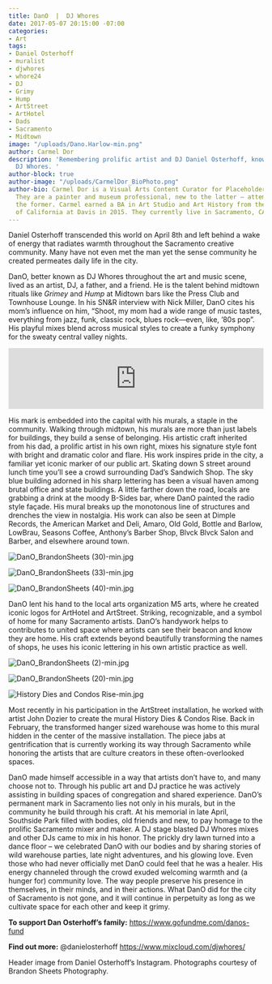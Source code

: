 ```yaml
---
title: DanO  |  DJ Whores
date: 2017-05-07 20:15:00 -07:00
categories:
- Art
tags:
- Daniel Osterhoff
- muralist
- djwhores
- whore24
- DJ
- Grimy
- Hump
- ArtStreet
- ArtHotel
- Dads
- Sacramento
- Midtown
image: "/uploads/Dano.Harlow-min.png"
author: Carmel Dor
description: 'Remembering prolific artist and DJ Daniel Osterhoff, known by many as
  DJ Whores. '
author-block: true
author-image: "/uploads/CarmelDor_BioPhoto.png"
author-bio: Carmel Dor is a Visual Arts Content Curator for Placeholder Magazine.
  They are a painter and museum professional, new to the latter – attempting to navigate
  the former. Carmel earned a BA in Art Studio and Art History from the University
  of California at Davis in 2015. They currently live in Sacramento, CA.
---
```


Daniel Osterhoff transcended this world on April 8th and left behind a wake of energy that radiates warmth throughout the Sacramento creative community. Many have not even met the man yet the sense community he created permeates daily life in the city.  

DanO, better known as DJ Whores throughout the art and music scene, lived as an artist, DJ, a father, and a friend. He is the talent behind midtown rituals like *Grimey* and *Hump* at Midtown bars like the Press Club and Townhouse Lounge. In his SN&R interview with Nick Miller, DanO cites his mom’s influence on him, “Shoot, my mom had a wide range of music tastes, everything from jazz, funk, classic rock, blues rock—even, like, ’80s pop”. His playful mixes blend across musical styles to create a funky symphony for the sweaty central valley nights. 



<iframe width="100%" height="120" src="https://www.mixcloud.com/widget/iframe/?feed=https%3A%2F%2Fwww.mixcloud.com%2Fdjwhores%2Fdj-whores-summer-bass-mix-july-2009%2F&hide_cover=1&light=1" frameborder="0"></iframe>



His mark is embedded into the capital with his murals, a staple in the community. Walking through midtown, his murals are more than just labels for buildings, they build a sense of belonging. His artistic craft inherited from his dad, a prolific artist in his own right, mixes his signature style font with bright and dramatic color and flare. His work inspires pride in the city, a familiar yet iconic marker of our public art. Skating down S street around lunch time you’ll see a crowd surrounding Dad’s Sandwich Shop. The sky blue building adorned in his sharp lettering has been a visual haven among brutal office and state buildings. A little farther down the road, locals are grabbing a drink at the moody B-Sides bar, where DanO painted the radio style façade. His mural breaks up the monotonous line of structures and drenches the view in nostalgia. His work can also be seen at Dimple Records, the American Market and Deli, Amaro, Old Gold, Bottle and Barlow, LowBrau, Seasons Coffee, Anthony’s Barber Shop, Blvck Blvck Salon and Barber, and elsewhere around town. 

![DanO_BrandonSheets (30)-min.jpg](/uploads/DanO_BrandonSheets%20(30)-min.jpg)

![DanO_BrandonSheets (33)-min.jpg](/uploads/DanO_BrandonSheets%20(33)-min.jpg)

![DanO_BrandonSheets (40)-min.jpg](/uploads/DanO_BrandonSheets%20(40)-min.jpg)

DanO lent his hand to the local arts organization M5 arts, where he created iconic logos for ArtHotel and ArtStreet. Striking, recognizable, and a symbol of home for many Sacramento artists. DanO’s handywork helps to contributes to united space where artists can see their beacon and know they are home. His craft extends beyond beautifully transforming the names of shops, he uses his iconic lettering in his own artistic practice as well. 

![DanO_BrandonSheets (2)-min.jpg](/uploads/DanO_BrandonSheets%20(2)-min.jpg)

![DanO_BrandonSheets (20)-min.jpg](/uploads/DanO_BrandonSheets%20(20)-min.jpg)

![History Dies and Condos Rise-min.jpg](/uploads/History%20Dies%20and%20Condos%20Rise-min.jpg)

Most recently in his participation in the ArtStreet installation, he worked with artist John Dozier to create the mural History Dies & Condos Rise. Back in February, the transformed hanger sized warehouse was home to this mural hidden in the center of the massive installation. The piece jabs at gentrification that is currently working its way through Sacramento while honoring the artists that are culture creators in these often-overlooked spaces. 
 
DanO made himself accessible in a way that artists don’t have to, and many choose not to. Through his public art and DJ practice he was actively assisting in building spaces of congregation and shared experience. DanO’s permanent mark in Sacramento lies not only in his murals, but in the community he build through his craft. At his memorial in late April, Southside Park filled with bodies, old friends and new, to pay homage to the prolific Sacramento mixer and maker. A DJ stage blasted DJ Whores mixes and other DJs came to mix in his honor. The prickly dry lawn turned into a dance floor – we celebrated DanO with our bodies and by sharing stories of wild warehouse parties, late night adventures, and his glowing love. Even those who had never officially met DanO could feel that he was a healer.  His energy channeled through the crowd exuded welcoming warmth and (a hunger for) community love. The way people preserve his presence in themselves, in their minds, and in their actions. What DanO did for the city of Sacramento is not gone, and it will continue in perpetuity as long as we cultivate space for each other and keep it grimy. 

**To support Dan Osterhoff’s family:**
https://www.gofundme.com/danos-fund

**Find out more:**
@danielosterhoff
https://www.mixcloud.com/djwhores/

Header image from Daniel Osterhoff’s Instagram.
Photographs courtesy of Brandon Sheets Photography.
